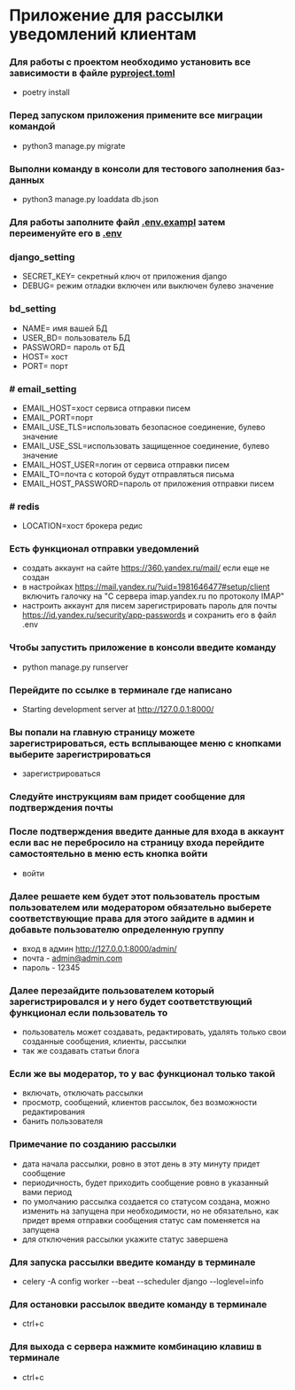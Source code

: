 # Приложение для рассылки уведомлений клиентам

### Для работы с проектом необходимо установить все зависимости в файле [pyproject.toml](pyproject.toml)
- poetry install


### Перед запуском приложения примените все миграции командой
- python3 manage.py migrate

### Выполни команду в консоли для тестового заполнения баз-данных
- python3 manage.py loaddata db.json

### Для работы заполните файл [.env.exampl](.env.exampl) затем переименуйте его в [.env](.env)

### django_setting
- SECRET_KEY= секретный ключ от приложения django
- DEBUG= режим отладки включен или выключен булево значение

### bd_setting
- NAME= имя вашей БД
- USER_BD= пользователь БД
- PASSWORD= пароль от БД
- HOST= хост
- PORT= порт

### # email_setting
- EMAIL_HOST=хост сервиса отправки писем
- EMAIL_PORT=порт
- EMAIL_USE_TLS=использовать безопасное соединение, булево значение
- EMAIL_USE_SSL=использовать защищенное соединение, булево значение
- EMAIL_HOST_USER=логин от сервиса отправки писем
- EMAIL_TO=почта с которой будут отправляться письма
- EMAIL_HOST_PASSWORD=пароль от приложения отправки писем

### # redis
- LOCATION=хост брокера редис

### Есть функционал отправки уведомлений
- создать аккаунт на сайте https://360.yandex.ru/mail/ если еще не создан
- в настройках https://mail.yandex.ru/?uid=1981646477#setup/client включить галочку на "С сервера imap.yandex.ru по протоколу IMAP"
- настроить аккаунт для писем зарегистрировать пароль для почты https://id.yandex.ru/security/app-passwords и сохранить его в файл .env


### Чтобы запустить приложение в консоли введите команду
- python manage.py runserver

### Перейдите по ссылке в терминале где написано 
- Starting development server at http://127.0.0.1:8000/

### Вы попали на главную страницу можете зарегистрироваться, есть всплывающее меню с кнопками выберите зарегистрироваться
- зарегистрироваться

### Следуйте инструкциям вам придет сообщение для подтверждения почты

### После подтверждения введите данные для входа в аккаунт если вас не перебросило на страницу входа перейдите самостоятельно в меню есть кнопка войти
- войти

### Далее решаете кем будет этот пользователь простым пользователем или модератором обязательно выберете соответствующие права для этого зайдите в админ и добавьте пользователю определенную группу
- вход в админ http://127.0.0.1:8000/admin/
- почта - admin@admin.com
- пароль - 12345

### Далее перезайдите пользователем который зарегистрировался и у него будет соответствующий функционал если пользователь то 
- пользователь может создавать, редактировать, удалять только свои созданные сообщения, клиенты, рассылки
- так же создавать статьи блога

### Если же вы модератор, то у вас функционал только такой
- включать, отключать рассылки
- просмотр, сообщений, клиентов рассылок, без возможности редактирования
- банить пользователя 

### Примечание по созданию рассылки
- дата начала рассылки, ровно в этот день в эту минуту придет сообщение
- периодичность, будет приходить сообщение ровно в указанный вами период
- по умолчанию рассылка создается со статусом создана, можно изменить на запущена при необходимости, но не обязательно, как придет время отправки сообщения статус сам поменяется на запущена
- для отключения рассылки укажите статус завершена

### Для запуска рассылки введите команду в терминале 
- celery -A config worker --beat --scheduler django --loglevel=info

### Для остановки рассылок введите команду в терминале
- ctrl+c

### Для выхода с сервера нажмите комбинацию клавиш в терминале
- ctrl+c